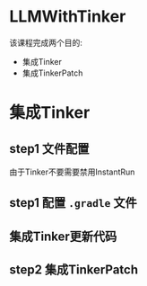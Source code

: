 LLMWithTinker
=============

该课程完成两个目的:
- 集成Tinker
- 集成TinkerPatch

# 集成Tinker  
## step1 文件配置  
由于Tinker不要需要禁用InstantRun
## step1 配置 `.gradle` 文件  
## 集成Tinker更新代码  

## step2 集成TinkerPatch




